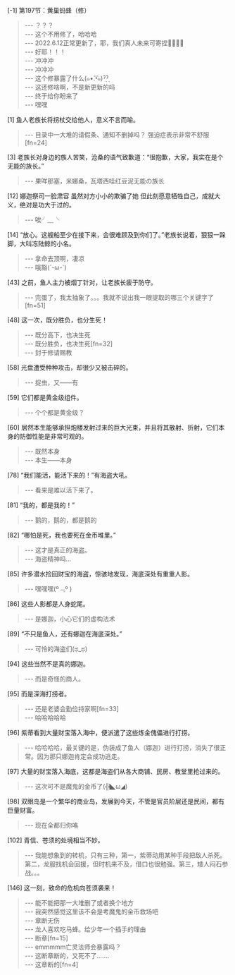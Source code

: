 
[-1] 第197节：黄巢蚂蜂（修）
>--- ？？？<br>
>--- 这个不用修了，哈哈哈<br>
>--- 2022.6.12正常更新了，耶，我们真人未来可寄捏🤗🤗🤗🤗<br>
>--- 好耶！！！<br>
>--- 冲冲冲<br>
>--- 冲冲冲<br>
>--- 这个修暴露了什么(๑•̌.•̑๑)ˀ̣ˀ̣<br>
>--- 这还修啥啊，不是新更新的吗<br>
>--- 终于给你盼来了<br>
>--- 嘿嘿<br>

[1] 鱼人老族长将拐杖交给他人，意义不言而喻。
>--- 目录中一大堆的请假条、通知不删掉吗？   强迫症表示非常不舒服[fn=24]<br>

[3] 老族长对身边的族人苦笑，沧桑的语气致歉道：“很抱歉，大家，我实在是个无能的族长。”
>--- 果咩那塞，米娜桑，瓦塔西哇红豆泥无能の族长<br>

[12] 娜迦祭司一脸肃容 虽然对方小小的欺骗了她 但此刻愿意牺牲自己，成就大义，绝对是功大于过的。
>--- 唉╯﹏╰<br>

[14] “放心。这艘船至少在接下来，会很难顾及到你们了。”老族长说着，狠狠一跺脚，大叫冻陆鲸的小名。
>--- 拿命去顶啊，凄凉<br>
>--- 哦豁(´-ω-`)<br>

[43] 之前，鱼人主力被烟丁针对，让老族长疲于防守。
>--- 完蛋了，我太抽象了。。。我就不说出我一眼提取的哪三个关键字了[fn=51]<br>

[48] 这一次，既分胜负，也分生死！
>--- 既分高下，也决生死<br>
>--- 既分胜负，也决生死[fn=32]<br>
>--- 封于修请赐教<br>

[58] 光盘遭受种种攻击，却很少又被击碎的。
>--- 捉虫，又——有<br>

[59] 它们都是黄金级组件。
>--- 个个都是黄金级？<br>

[60] 居然本生能够承担炮楼发射过来的巨大光束，并且将其散射、折射，它们本身的防御性能是非常可观的。
>--- 既然本身<br>
>--- 本生——本身<br>

[78] “我们能活，能活下来的！”有海盗大吼。
>--- 看来是难以活下来了。<br>

[81] “我的，都是我的！”
>--- 鹅的，鹅的，都是鹅的<br>

[82] “哪怕是死，我也要死在金币堆里。”
>--- 这才是真正的海盗。<br>
>--- 海盗精神吗...<br>

[85] 许多潜水捡回财宝的海盗，惊骇地发现，海底深处有重重人影。
>--- 嘿嘿嘿(º﹃º )<br>

[86] 这些人影都是人身蛇尾。
>--- 是娜迦，小心它们的虚构法术<br>

[89] “不只是鱼人，还有娜迦在海底深处。”
>--- 可怜的海盗们(ಥ_ಥ)<br>

[94] 这些当然不是真的娜迦。
>--- 而是奇怪的商人。<br>

[95] 而是深海打捞者。
>--- 还是老婆会勤俭持家啊[fn=33]<br>
>--- 哈哈哈哈哈<br>

[96] 紫蒂看到大量财宝落入海中，便派遣了这些炼金傀儡进行打捞。
>--- 哈哈哈哈，最关键的是，伪装成了鱼人（娜迦）进行打捞，消失了很正常。因为那只娜迦肯定会成功逃走。<br>

[97] 大量的财宝落入海底，这都是海盗们从各大商铺、民房、教堂里抢过来的。
>--- 这次可不是魔鬼的金币了(╬◣ω◢)<br>

[98] 双眼岛是一个繁华的商业岛，发展到今天，不管是官员阶层还是民间，都有巨量财富。
>--- 现在全都归你咯<br>

[102] 青信、苍须的处境相当不妙。
>--- 我能想象到的转机，只有三种，第一，紫蒂动用某种手段把敌人杀死。第二，龙服找机会回援，但时机来不及，借口也很勉强。第三，矮人闷石参战。。。<br>

[146] 这一刻，致命的危机向苍须袭来！
>--- 能不能把那一大堆删了或者换个地方<br>
>--- 我突然感觉这里该不会是考魔鬼的金币救场吧<br>
>--- 章断无伤<br>
>--- 龙人喜欢吃马蜂。给少年一个插手的理由<br>
>--- 断章[fn=15]<br>
>--- emmmmm亡灵法师会暴露吗？<br>
>--- 这断章断的，又死不了.......<br>
>--- 这章断的[fn=4]<br>

